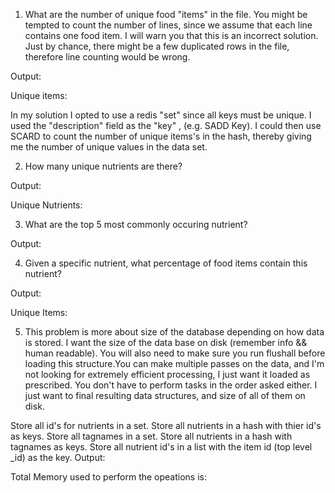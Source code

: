1) What are the number of unique food "items" in the file. You might be tempted to count the number of lines, since we assume that each line contains one food item. I will warn you that this is an incorrect solution. Just by chance, there might be a few duplicated rows in the file, therefore line counting would be wrong.

Output:

Unique items: 

In my solution I opted to use a redis "set" since all keys must be unique. I used the "description" field as the "key" , (e.g. SADD Key). I could then use SCARD to count the number of unique items's in the hash, thereby giving me the number of unique values in the data set.

2) How many unique nutrients are there?

Output:

Unique Nutrients: 

3) What are the top 5 most commonly occuring nutrient?

Output:

4) Given a specific nutrient, what percentage of food items contain this nutrient?

Output:

Unique Items: 

5) This problem is more about size of the database depending on how data is stored. I want the size of the data base on disk (remember info && human readable). You will also need to make sure you run flushall before loading this structure.You can make multiple passes on the data, and I'm not looking for extremely efficient processing, I just want it loaded as prescribed. You don't have to perform tasks in the order asked either. I just want to final resulting data structures, and size of all of them on disk.

Store all id's for nutrients in a set.
Store all nutrients in a hash with thier id's as keys.
Store all tagnames in a set.
Store all nutrients in a hash with tagnames as keys.
Store all nutrient id's in a list with the item id (top level _id) as the key.
Output:

Total Memory used to perform the opeations is: 
